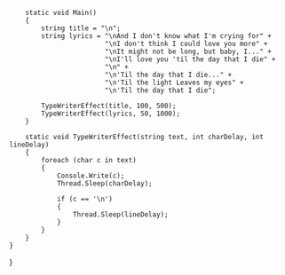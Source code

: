 
        static void Main()
        {
            string title = "\n";
            string lyrics = "\nAnd I don't know what I'm crying for" +
                            "\nI don't think I could love you more" +
                            "\nIt might not be long, but baby, I..." +
                            "\nI'll love you 'til the day that I die" +
                            "\n" +
                            "\n'Til the day that I die..." +
                            "\n'Til the light Leaves my eyes" +
                            "\n'Til the day that I die";

            TypeWriterEffect(title, 100, 500);
            TypeWriterEffect(lyrics, 50, 1000);
        }

        static void TypeWriterEffect(string text, int charDelay, int lineDelay)
        {
            foreach (char c in text)
            {
                Console.Write(c);
                Thread.Sleep(charDelay);

                if (c == '\n')
                {
                    Thread.Sleep(lineDelay);
                }
            }
        }
    }
}
